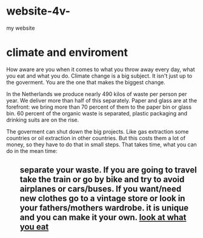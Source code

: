 # website-4v-
my website
<!DOCTYPE html>
<html>
<head>
<title>website filippine 4v</title>
</head>
<body>

<h1>climate and enviroment</h1>
<p>How aware are you when it comes to what you throw away every day, what you eat and what you do. Climate change is a big subject. It isn't just up to the goverment. You are the one that makes the biggest change.</p>
<p>In the Netherlands we produce nearly 490 kilos of waste per person per year. We deliver more than half of this separately. Paper and glass are at the forefront: we bring more than 70 percent of them to the paper bin or glass bin. 60 percent of the organic waste is separated, plastic packaging and drinking suits are on the rise.</p>
<p>The goverment can shut down the big projects. Like gas extraction some countries or oil extraction in other countries. But this costs them a lot of money, so they have to do that in small steps. That takes time, what you can do in the mean time: </p>
<h2>
<ul style="list-style-type:circle;">
  <il>separate your waste.</il>
  <il>If you are going to travel take the train or go by bike and try to avoid airplanes or cars/buses. </il>
  <il>If you want/need new clothes go to a vintage store or look in your fathers/mothers wardrobe. it is unique and you can make it your own.</il>
  <il><a href="lookatwhatyoueat.asp">look at what you eat</a></il>
</ul>
</h2>
  
</body>
  </html>
